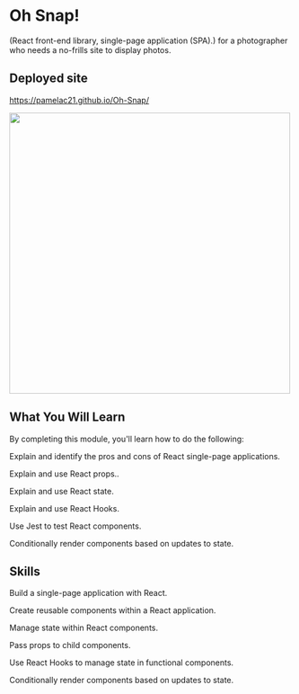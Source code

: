 # Oh Snap!
(React front-end library, single-page application (SPA).) for a photographer who needs a no-frills site to display photos.

## Deployed site
https://pamelac21.github.io/Oh-Snap/

<img src="https://user-images.githubusercontent.com/87335354/179613203-1a0d6318-1ec5-46ac-ae80-2ec573e6301c.jpg" height="500">


## What You Will Learn
By completing this module, you'll learn how to do the following:

Explain and identify the pros and cons of React single-page applications.

Explain and use React props..

Explain and use React state.

Explain and use React Hooks.

Use Jest to test React components.

Conditionally render components based on updates to state.

## Skills

Build a single-page application with React.

Create reusable components within a React application.

Manage state within React components.

Pass props to child components.

Use React Hooks to manage state in functional components.

Conditionally render components based on updates to state.
